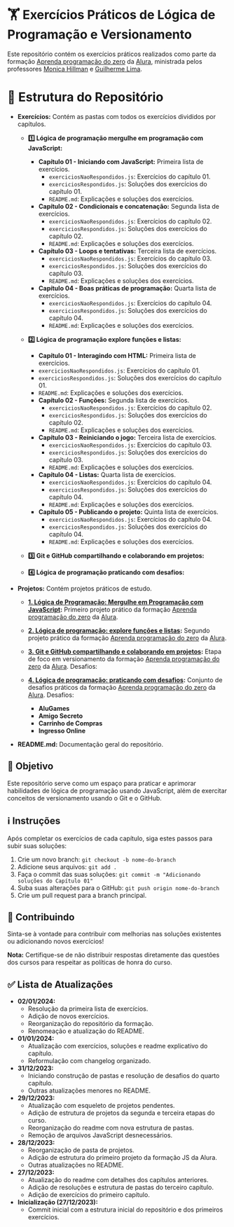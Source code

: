 # 🏋️ Exercícios Práticos de Lógica de Programação e Versionamento

Este repositório contém os exercícios práticos realizados como parte da formação [Aprenda programação do zero](https://cursos.alura.com.br/formacao-programacao) da [Alura](https://www.alura.com.br/), ministrada pelos professores [Monica Hillman](https://github.com/MonicaHillman) e [Guilherme Lima](https://github.com/guilhermeonrails).

# 📂 Estrutura do Repositório

- **Exercícios:** Contém as pastas com todos os exercícios divididos por capítulos.
  - **1️⃣ Lógica de programação mergulhe em programação com JavaScript:**
    - **Capítulo 01 - Iniciando com JavaScript:** Primeira lista de exercícios.
      - `exerciciosNaoRespondidos.js`: Exercícios do capítulo 01.
      - `exerciciosRespondidos.js`: Soluções dos exercícios do capítulo 01.
      - `README.md`: Explicações e soluções dos exercícios.
    - **Capítulo 02 - Condicionais e concatenação:** Segunda lista de exercícios.
      - `exerciciosNaoRespondidos.js`: Exercícios do capítulo 02.
      - `exerciciosRespondidos.js`: Soluções dos exercícios do capítulo 02.
      - `README.md`: Explicações e soluções dos exercícios.
    - **Capítulo 03 - Loops e tentativas:** Terceira lista de exercícios.
      - `exerciciosNaoRespondidos.js`: Exercícios do capítulo 03.
      - `exerciciosRespondidos.js`: Soluções dos exercícios do capítulo 03.
      - `README.md`: Explicações e soluções dos exercícios.
    - **Capítulo 04 - Boas práticas de programação:** Quarta lista de exercícios.
      - `exerciciosNaoRespondidos.js`: Exercícios do capítulo 04.
      - `exerciciosRespondidos.js`: Soluções dos exercícios do capítulo 04.
      - `README.md`: Explicações e soluções dos exercícios.

  - **2️⃣ Lógica de programação explore funções e listas:**  
      - **Capítulo 01 - Interagindo com HTML:** Primeira lista de exercícios.
      - `exerciciosNaoRespondidos.js`: Exercícios do capítulo 01.
      - `exerciciosRespondidos.js`: Soluções dos exercícios do capítulo 01.
      - `README.md`: Explicações e soluções dos exercícios.
    - **Capítulo 02 - Funções:** Segunda lista de exercícios.
      - `exerciciosNaoRespondidos.js`: Exercícios do capítulo 02.
      - `exerciciosRespondidos.js`: Soluções dos exercícios do capítulo 02.
      - `README.md`: Explicações e soluções dos exercícios.
    - **Capítulo 03 - Reiniciando o jogo:** Terceira lista de exercícios.
      - `exerciciosNaoRespondidos.js`: Exercícios do capítulo 03.
      - `exerciciosRespondidos.js`: Soluções dos exercícios do capítulo 03.
      - `README.md`: Explicações e soluções dos exercícios.
    - **Capítulo 04 - Listas:** Quarta lista de exercícios.
      - `exerciciosNaoRespondidos.js`: Exercícios do capítulo 04.
      - `exerciciosRespondidos.js`: Soluções dos exercícios do capítulo 04.
      - `README.md`: Explicações e soluções dos exercícios.
    - **Capítulo 05 - Publicando o projeto:** Quinta lista de exercícios.
      - `exerciciosNaoRespondidos.js`: Exercícios do capítulo 04.
      - `exerciciosRespondidos.js`: Soluções dos exercícios do capítulo 04.
      - `README.md`: Explicações e soluções dos exercícios.
      

  - **3️⃣ Git e GitHub compartilhando e colaborando em projetos:**  

  - **4️⃣ Lógica de programação praticando com desafios:**  

- **Projetos:** Contém projetos práticos de estudo.
  - **[1. Lógica de Programação: Mergulhe em Programação com JavaScript](https://cursos.alura.com.br/course/logica-programacao-mergulhe-programacao-javascript):** Primeiro projeto prático da formação [Aprenda programação do zero](https://cursos.alura.com.br/formacao-programacao) da [Alura](https://www.alura.com.br/).  

  - **[2. Lógica de programação: explore funções e listas](https://cursos.alura.com.br/course/logica-programacao-funcoes-listas):** Segundo projeto prático da formação [Aprenda programação do zero](https://cursos.alura.com.br/formacao-programacao) da [Alura](https://www.alura.com.br/).  

  - **[3. Git e GitHub compartilhando e colaborando em projetos](https://cursos.alura.com.br/course/git-github-compartilhando-colaborando-projetos):** Etapa de foco em versionamento da formação [Aprenda programação do zero](https://cursos.alura.com.br/formacao-programacao) da [Alura](https://www.alura.com.br/). Desafios:

  - **[4. Lógica de programação: praticando com desafios](https://cursos.alura.com.br/course/logica-programacao-praticando-desafios):** Conjunto de desafios práticos da formação [Aprenda programação do zero](https://cursos.alura.com.br/formacao-programacao) da [Alura](https://www.alura.com.br/). Desafios:
    - **AluGames** 
    - **Amigo Secreto**
    - **Carrinho de Compras**
    - **Ingresso Online**

- **README.md:** Documentação geral do repositório.

## 🚀 Objetivo
Este repositório serve como um espaço para praticar e aprimorar habilidades de lógica de programação usando JavaScript, além de exercitar conceitos de versionamento usando o Git e o GitHub.

## ℹ️ Instruções
Após completar os exercícios de cada capítulo, siga estes passos para subir suas soluções:
1. Crie um novo branch: `git checkout -b nome-do-branch`
2. Adicione seus arquivos: `git add .`
3. Faça o commit das suas soluções: `git commit -m "Adicionando soluções do Capítulo 01"`
4. Suba suas alterações para o GitHub: `git push origin nome-do-branch`
5. Crie um pull request para a branch principal.

## 📝 Contribuindo
Sinta-se à vontade para contribuir com melhorias nas soluções existentes ou adicionando novos exercícios!

**Nota:** Certifique-se de não distribuir respostas diretamente das questões dos cursos para respeitar as políticas de honra do curso.

## ✅ Lista de Atualizações

- **02/01/2024:**  
    - Resolução da primeira lista de exercícios.
    - Adição de novos exercícios.
    - Reorganização do repositório da formação.
    - Renomeação e atualização do README.
- **01/01/2024:**  
    - Atualização com exercícios, soluções e readme explicativo do capítulo.
    - Reformulação com changelog organizado.
- **31/12/2023:**  
    - Iniciando construção de pastas e resolução de desafios do quarto capítulo.
    - Outras atualizações menores no README.
- **29/12/2023:**  
    - Atualização com esqueleto de projetos pendentes.
    - Adição de estrutura de projetos da segunda e terceira etapas do curso.
    - Reorganização do readme com nova estrutura de pastas.
    - Remoção de arquivos JavaScript desnecessários.
- **28/12/2023:**  
    - Reorganização de pasta de projetos.
    - Adição de estrutura do primeiro projeto da formação JS da Alura.
    - Outras atualizações no README.
- **27/12/2023:**  
    - Atualização do readme com detalhes dos capítulos anteriores.
    - Adição de resoluções e estrutura de pastas do terceiro capítulo.
    - Adição de exercícios do primeiro capítulo.
- **Inicialização (27/12/2023):**  
    - Commit inicial com a estrutura inicial do repositório e dos primeiros exercícios.


